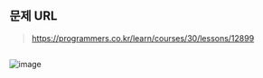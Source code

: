 ## 문제 URL
> https://programmers.co.kr/learn/courses/30/lessons/12899
## 
![image](https://user-images.githubusercontent.com/26268498/79444430-1ea53200-8016-11ea-8e81-9259a3680200.png)
